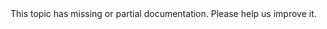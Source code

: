<div class="partial-doc">
  This topic has missing or partial documentation. Please help us improve it.
</div>
